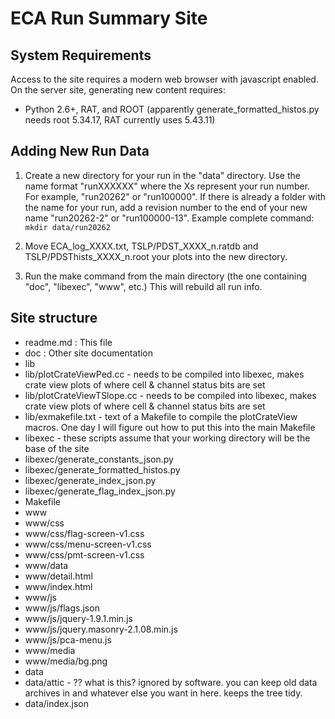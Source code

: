 # ECA Run Summary Site

## System Requirements

Access to the site requires a modern web browser with javascript enabled. On the server site, generating new content requires:

- Python 2.6+, RAT, and ROOT (apparently generate_formatted_histos.py needs root 5.34.17, RAT currently uses 5.43.11)

## Adding New Run Data

1. Create a new directory for your run in the "data" directory. Use the name format "runXXXXXX" where the Xs represent your run number. For example, "run20262" or "run100000". If there is already a folder with the name for your run, add a revision number to the end of your new name "run20262-2" or "run100000-13".
Example complete command: `mkdir data/run20262`

2. Move ECA_log_XXXX.txt, TSLP/PDST_XXXX_n.ratdb and TSLP/PDSThists_XXXX_n.root your plots into the new directory.

4. Run the make command from the main directory (the one containing "doc", "libexec", "www", etc.) This will rebuild all run info.

## Site structure
 - readme.md : This file
 - doc : Other site documentation
 - lib
 - lib/plotCrateViewPed.cc - needs to be compiled into libexec, makes crate view plots of where cell & channel status bits are set
 - lib/plotCrateViewTSlope.cc - needs to be compiled into libexec, makes crate view plots of where cell & channel status bits are set
 - lib/exmakefile.txt - text of a Makefile to compile the plotCrateView macros. One day I will figure out how to put this into the main Makefile
 - libexec - these scripts assume that your working directory will be the base of the site
 - libexec/generate_constants_json.py
 - libexec/generate_formatted_histos.py
 - libexec/generate_index_json.py
 - libexec/generate_flag_index_json.py
 - Makefile
 - www
 - www/css
 - www/css/flag-screen-v1.css
 - www/css/menu-screen-v1.css
 - www/css/pmt-screen-v1.css
 - www/data
 - www/detail.html
 - www/index.html
 - www/js
 - www/js/flags.json
 - www/js/jquery-1.9.1.min.js
 - www/js/jquery.masonry-2.1.08.min.js
 - www/js/pca-menu.js
 - www/media
 - www/media/bg.png
 - data
 - data/attic - ?? what is this? ignored by software. you can keep old data archives in and whatever else you want in here. keeps the tree tidy.
 - data/index.json





